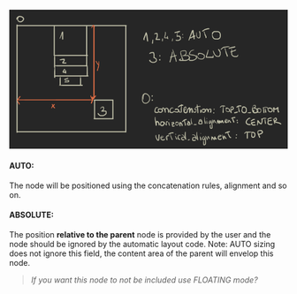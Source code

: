 ![](images/Pasted%20image%2020240515220236.png)

#### AUTO:
The node will be positioned using the concatenation rules, alignment and so on.

#### ABSOLUTE:
The position **relative to the parent** node is provided by the user and the node should be ignored by the automatic layout code.
Note: AUTO sizing does not ignore this field, the content area of the parent will envelop this node. 
>*If you want this node to not be included use FLOATING mode?*
